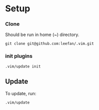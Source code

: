 # Setup
### Clone
Should be run in home (~) directory.
```
git clone git@github.com:leefan/.vim.git
```
### init plugins
```
.vim/update init
```
## Update
To update, run:
```
.vim/update
```
